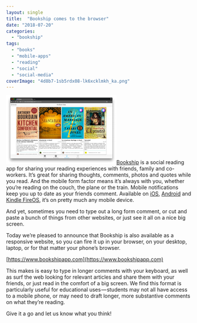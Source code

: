 ```yaml
---
layout: single
title:  "Bookship comes to the browser"
date: "2018-07-20"
categories: 
  - "bookship"
tags: 
  - "books"
  - "mobile-apps"
  - "reading"
  - "social"
  - "social-media"
coverImage: "4d8b7-1sb5rdx08-lk6xcklmkh_ka.png"
---
```


[![](/assets/images/4d8b7-1sb5rdx08-lk6xcklmkh_ka-300x187.png)Bookship](https://www.bookshipapp.com) is a social reading app for sharing your reading experiences with friends, family and co-workers. It’s great for sharing thoughts, comments, photos and quotes while you read. And the mobile form factor means it’s always with you, whether you’re reading on the couch, the plane or the train. Mobile notifications keep you up to date as your friends comment. Available on [iOS](https://itunes.apple.com/app/apple-store/id1249506408?mt=8), [Android](https://play.google.com/store/apps/details?id=com.ionicframework.bookship&referrer=utm_source%3Dbsaweb) and [Kindle FireOS](https://www.amazon.com/gp/product/B07668X1KF/ref=mas_pm_Bookship_book_club_reading_friends), it’s on pretty much any mobile device.

And yet, sometimes you need to type out a long form comment, or cut and paste a bunch of things from other websites, or just see it all on a nice big screen.

Today we’re pleased to announce that Bookship is also available as a responsive website, so you can fire it up in your browser, on your desktop, laptop, or for that matter your phone’s browser.

[https://www.bookshipapp.com](https://www.bookshipapp.com)

This makes is easy to type in longer comments with your keyboard, as well as surf the web looking for relevant articles and share them with your friends, or just read in the comfort of a big screen. We find this format is particularly useful for educational uses — students may not all have access to a mobile phone, or may need to draft longer, more substantive comments on what they’re reading.

Give it a go and let us know what you think!
